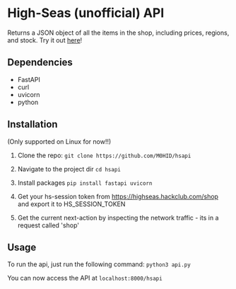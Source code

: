 # High-Seas (unofficial) API

Returns a JSON object of all the items in the shop, including prices, regions, and stock. Try it out [here](https://m0hid--hsapi-fastapi-app.modal.run/hsapi?next_action=24c833d8076ace77d8754d64382e8f126f9b3564)!

## Dependencies
- FastAPI
- curl
- uvicorn
- python

## Installation
(Only supported on Linux for now!!)

1. Clone the repo:
```git clone https://github.com/M0HID/hsapi```

2. Navigate to the project dir
```cd hsapi```

3. Install packages
```pip install fastapi uvicorn```

4. Get your hs-session token from https://highseas.hackclub.com/shop and export it to HS_SESSION_TOKEN

5. Get the current next-action by inspecting the network traffic - its in a request called 'shop'

## Usage
To run the api, just run the following command:
```python3 api.py```

You can now access the API at `localhost:8000/hsapi`
